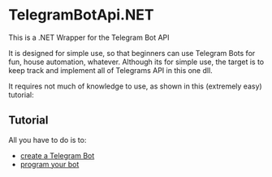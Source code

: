 # TelegramBotApi.NET

This is a .NET Wrapper for the Telegram Bot API

It is designed for simple use, so that beginners can use Telegram Bots for fun, house automation, whatever.
Although its for simple use, the target is to keep track and implement all of Telegrams API in this one dll.

It requires not much of knowledge to use, as shown in this (extremely easy) tutorial:

## Tutorial
All you have to do is to:

- [create a Telegram Bot](toto)
- [program your bot](toto)
